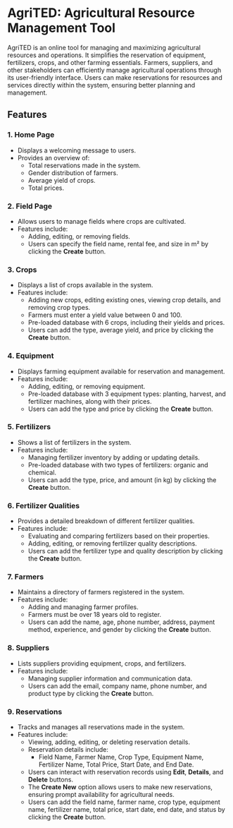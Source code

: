 # AgriTED: Agricultural Resource Management Tool

AgriTED is an online tool for managing and maximizing agricultural resources and operations. It simplifies the reservation of equipment, fertilizers, crops, and other farming essentials. Farmers, suppliers, and other stakeholders can efficiently manage agricultural operations through its user-friendly interface. Users can make reservations for resources and services directly within the system, ensuring better planning and management.

## Features

### 1. Home Page
- Displays a welcoming message to users.
- Provides an overview of:
  - Total reservations made in the system.
  - Gender distribution of farmers.
  - Average yield of crops.
  - Total prices.

### 2. Field Page
- Allows users to manage fields where crops are cultivated.
- Features include:
  - Adding, editing, or removing fields.
  - Users can specify the field name, rental fee, and size in m² by clicking the **Create** button.

### 3. Crops
- Displays a list of crops available in the system.
- Features include:
  - Adding new crops, editing existing ones, viewing crop details, and removing crop types.
  - Farmers must enter a yield value between 0 and 100.
  - Pre-loaded database with 6 crops, including their yields and prices.
  - Users can add the type, average yield, and price by clicking the **Create** button.

### 4. Equipment
- Displays farming equipment available for reservation and management.
- Features include:
  - Adding, editing, or removing equipment.
  - Pre-loaded database with 3 equipment types: planting, harvest, and fertilizer machines, along with their prices.
  - Users can add the type and price by clicking the **Create** button.

### 5. Fertilizers
- Shows a list of fertilizers in the system.
- Features include:
  - Managing fertilizer inventory by adding or updating details.
  - Pre-loaded database with two types of fertilizers: organic and chemical.
  - Users can add the type, price, and amount (in kg) by clicking the **Create** button.

### 6. Fertilizer Qualities
- Provides a detailed breakdown of different fertilizer qualities.
- Features include:
  - Evaluating and comparing fertilizers based on their properties.
  - Adding, editing, or removing fertilizer quality descriptions.
  - Users can add the fertilizer type and quality description by clicking the **Create** button.

### 7. Farmers
- Maintains a directory of farmers registered in the system.
- Features include:
  - Adding and managing farmer profiles.
  - Farmers must be over 18 years old to register.
  - Users can add the name, age, phone number, address, payment method, experience, and gender by clicking the **Create** button.

### 8. Suppliers
- Lists suppliers providing equipment, crops, and fertilizers.
- Features include:
  - Managing supplier information and communication data.
  - Users can add the email, company name, phone number, and product type by clicking the **Create** button.

### 9. Reservations
- Tracks and manages all reservations made in the system.
- Features include:
  - Viewing, adding, editing, or deleting reservation details.
  - Reservation details include:
    - Field Name, Farmer Name, Crop Type, Equipment Name, Fertilizer Name, Total Price, Start Date, and End Date.
  - Users can interact with reservation records using **Edit**, **Details**, and **Delete** buttons.
  - The **Create New** option allows users to make new reservations, ensuring prompt availability for agricultural needs.
  - Users can add the field name, farmer name, crop type, equipment name, fertilizer name, total price, start date, end date, and status by clicking the **Create** button.
